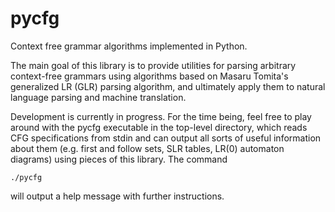pycfg
=====

Context free grammar algorithms implemented in Python.

The main goal of this library is to provide utilities for parsing arbitrary
context-free grammars using algorithms based on Masaru Tomita's generalized
LR (GLR) parsing algorithm, and ultimately apply them to natural language
parsing and machine translation.

Development is currently in progress. For the time being, feel free to play
around with the pycfg executable in the top-level directory, which reads
CFG specifications from stdin and can output all sorts of useful information
about them (e.g. first and follow sets, SLR tables, LR(0) automaton diagrams)
using pieces of this library. The command

    ./pycfg
  
will output a help message with further instructions.
